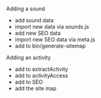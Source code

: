 Adding a sound

- add sound data
- import new data via sounds.js
- add new SEO data
- import new SEO data via meta.js
- add to bin/generate-sitemap

Adding an activity

- add to extractActivity
- add to activityAccess
- add to SEO
- add the site map
